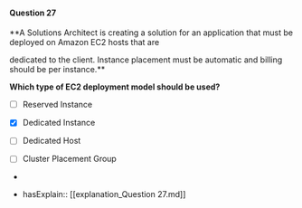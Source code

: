 #### Question  27


**A Solutions Architect is creating a solution for an application that must be deployed on Amazon EC2 hosts that are

dedicated to the client. Instance placement must be automatic and billing should be per instance.**


**Which type of EC2 deployment model should be used?**


- [ ] Reserved Instance


- [x] Dedicated Instance


- [ ] Dedicated Host


- [ ] Cluster Placement Group


*

- hasExplain:: [[explanation_Question  27.md]]